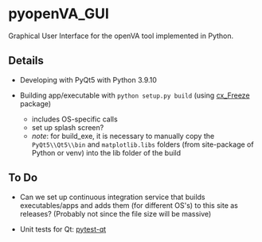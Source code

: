 # pyopenVA_GUI

Graphical User Interface for the openVA tool implemented in Python.

## Details

* Developing with PyQt5 with Python 3.9.10 

* Building app/executable with `python setup.py build` (using [cx_Freeze](https://cx-freeze.readthedocs.io/en/latest/index.html) package)

  + includes OS-specific calls
  + set up splash screen?
  + *note*: for build_exe, it is necessary to manually copy the `PyQt5\\Qt5\\bin` and 
  `matplotlib.libs` folders (from site-package of Python or venv) into the lib folder of the build

## To Do

* Can we set up continuous integration service that builds executables/apps and
adds them (for different OS's) to this site as releases?  (Probably not since the file size will be massive)

* Unit tests for Qt: [pytest-qt](https://pytest-qt.readthedocs.io/en/latest/intro.html)


